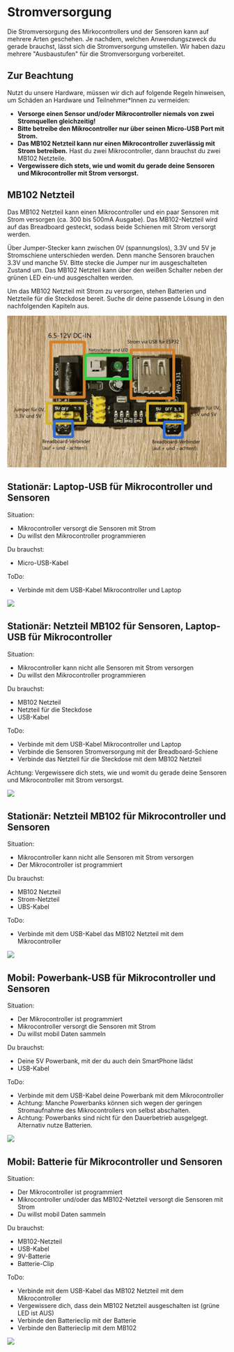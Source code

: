 # Stromversorgung

Die Stromversorgung des Mirkocontrollers und der Sensoren kann auf mehrere Arten geschehen.
Je nachdem, welchen Anwendungszweck du gerade brauchst, lässt sich die Stromversorgung umstellen.
Wir haben dazu mehrere "Ausbaustufen" für die Stromversorgung vorbereitet.


## Zur Beachtung
Nutzt du unsere Hardware, müssen wir dich auf folgende Regeln hinweisen, um Schäden an Hardware und Teilnehmer*Innen zu vermeiden:

- **Versorge einen Sensor und/oder Mikrocontroller niemals von zwei Stromquellen gleichzeitig!**
- **Bitte betreibe den Mikrocontroller nur über seinen Micro-USB Port mit Strom.** 
- **Das MB102 Netzteil kann nur einen Mikrocontroller zuverlässig mit Strom betreiben.** Hast du zwei Mikrocontroller, dann brauchst du zwei MB102 Netzteile.
- **Vergewissere dich stets, wie und womit du gerade deine Sensoren und Mikrocontroller mit Strom versorgst.**

## MB102 Netzteil
Das MB102 Netzteil kann einen Mikrocontroller und ein paar Sensoren mit Strom versorgen (ca. 300 bis 500mA Ausgabe). Das MB102-Netzteil wird auf das Breadboard gesteckt, sodass beide Schienen mit Strom versorgt werden.

Über Jumper-Stecker kann zwischen 0V (spannungslos), 3.3V und 5V je Stromschiene unterschieden werden. Denn manche Sensoren brauchen 3.3V und manche 5V. Bitte stecke die Jumper nur im ausgeschalteten Zustand um. Das MB102 Netzteil kann über den weißen Schalter neben der grünen LED ein-und ausgeschalten werden.

Um das MB102 Netzteil mit Strom zu versorgen, stehen Batterien und Netzteile für die Steckdose bereit. Suche dir deine passende Lösung in den nachfolgenden Kapiteln aus.

![](img/MB102_Netzteil.jpg)

## Stationär: Laptop-USB für Mikrocontroller und Sensoren
Situation:
- Mikrocontroller versorgt die Sensoren mit Strom
- Du willst den Mikrocontroller programmieren

Du brauchst:
- Micro-USB-Kabel

ToDo:
- Verbinde mit dem USB-Kabel Mikrocontroller und Laptop

![](img/Strom_via_Laptop.jpg)

## Stationär: Netzteil MB102 für Sensoren, Laptop-USB für Mikrocontroller
Situation:
- Mikrocontroller kann nicht alle Sensoren mit Strom versorgen
- Du willst den Mikrocontroller programmieren

Du brauchst:
- MB102 Netzteil
- Netzteil für die Steckdose
- USB-Kabel

ToDo:
- Verbinde mit dem USB-Kabel Mikrocontroller und Laptop
- Verbinde die Sensoren Stromversorgung mit der Breadboard-Schiene
- Verbinde das Netzteil für die Steckdose mit dem MB102 Netzteil

Achtung: Vergewissere dich stets, wie und womit du gerade deine Sensoren und Mikrocontroller mit Strom versorgst.

![](img/Strom_via_Netzteil_und_Laptop.jpg)


## Stationär: Netzteil MB102 für Mikrocontroller und Sensoren
Situation:
- Mikrocontroller kann nicht alle Sensoren mit Strom versorgen
- Der Mikrocontroller ist programmiert

Du brauchst:
- MB102 Netzteil
- Strom-Netzteil
- UBS-Kabel

ToDo:
- Verbinde mit dem USB-Kabel das MB102 Netzteil mit dem Mikrocontroller

![](img/Strom_via_Netzteil.jpg)


## Mobil: Powerbank-USB für Mikrocontroller und Sensoren
Situation:
- Der Mikrocontroller ist programmiert
- Mikrocontroller versorgt die Sensoren mit Strom
- Du willst mobil Daten sammeln

Du brauchst:
- Deine 5V Powerbank, mit der du auch dein SmartPhone lädst
- USB-Kabel

ToDo:
- Verbinde mit dem USB-Kabel deine Powerbank mit dem Mikrocontroller
- Achtung: Manche Powerbanks können sich wegen der geringen Stromaufnahme des Mikrocontrollers von selbst abschalten.
- Achtung: Powerbanks sind nicht für den Dauerbetrieb ausgelgegt. Alternativ nutze Batterien.

![](img/Strom_via_Powerbank.jpg)


## Mobil: Batterie für Mikrocontroller und Sensoren
Situation:
- Der Mikrocontroller ist programmiert
- Mikrocontroller und/oder das MB102-Netzteil versorgt die Sensoren mit Strom
- Du willst mobil Daten sammeln

Du brauchst:
- MB102-Netzteil
- USB-Kabel
- 9V-Batterie
- Batterie-Clip

ToDo:
- Verbinde mit dem USB-Kabel das MB102 Netzteil mit dem Mikrocontroller
- Vergewissere dich, dass dein MB102 Netzteil ausgeschalten ist (grüne LED ist AUS)
- Verbinde den Batterieclip mit der Batterie
- Verbinde den Batterieclip mit dem MB102

![](img/Strom_via_Batterie.jpg)